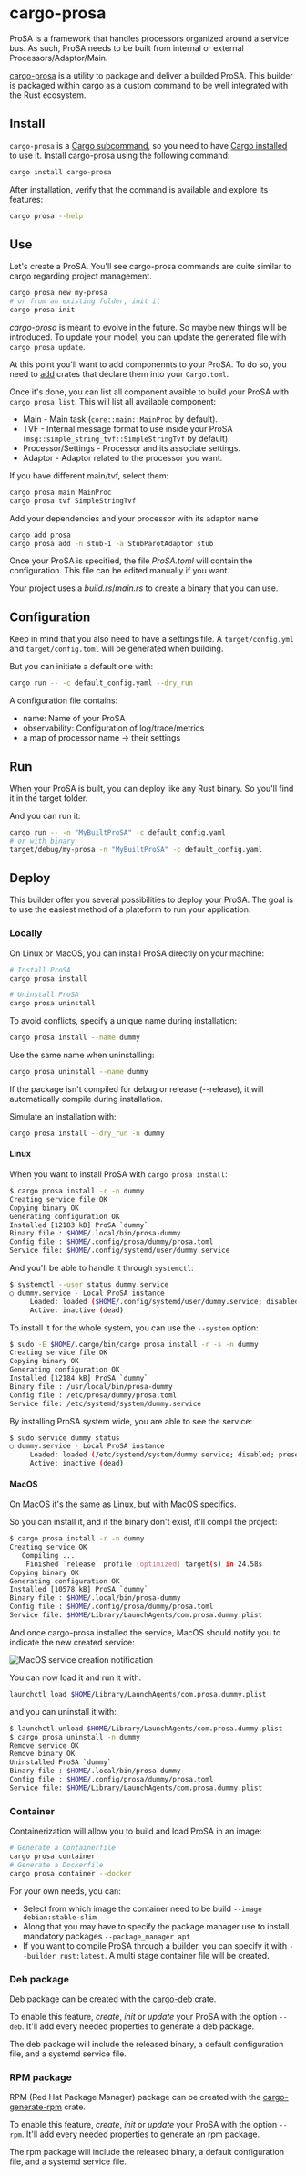 # cargo-prosa

ProSA is a framework that handles processors organized around a service bus.
As such, ProSA needs to be built from internal or external Processors/Adaptor/Main.

[cargo-prosa](https://github.com/worldline/ProSA/tree/main/cargo-prosa) is a utility to package and deliver a builded ProSA.
This builder is packaged within cargo as a custom command to be well integrated with the Rust ecosystem.

## Install

`cargo-prosa` is a [Cargo subcommand](https://doc.rust-lang.org/book/ch14-05-extending-cargo.html), so you need to have [Cargo installed](https://doc.rust-lang.org/cargo/getting-started/installation.html) to use it.
Install cargo-prosa using the following command:
```bash
cargo install cargo-prosa
```

After installation, verify that the command is available and explore its features:
```bash
cargo prosa --help
```

## Use

Let's create a ProSA. You'll see cargo-prosa commands are quite similar to cargo regarding project management.

```bash
cargo prosa new my-prosa
# or from an existing folder, init it
cargo prosa init
```

_cargo-prosa_ is meant to evolve in the future.
So maybe new things will be introduced.
To update your model, you can update the generated file with `cargo prosa update`.

At this point you'll want to add componennts to your ProSA.
To do so, you need to [add](https://doc.rust-lang.org/cargo/commands/cargo-add.html) crates that declare them into your `Cargo.toml`.

Once it's done, you can list all component avaible to build your ProSA with `cargo prosa list`.
This will list all available component:
- Main - Main task (`core::main::MainProc` by default).
- TVF - Internal message format to use inside your ProSA (`msg::simple_string_tvf::SimpleStringTvf` by default).
- Processor/Settings - Processor and its associate settings.
- Adaptor - Adaptor related to the processor you want.

If you have different main/tvf, select them:
```bash
cargo prosa main MainProc
cargo prosa tvf SimpleStringTvf
```

Add your dependencies and your processor with its adaptor name
```bash
cargo add prosa
cargo prosa add -n stub-1 -a StubParotAdaptor stub
```

Once your ProSA is specified, the file _ProSA.toml_ will contain the configuration.
This file can be edited manually if you want.

Your project uses a _build.rs_/_main.rs_ to create a binary that you can use.


## Configuration

Keep in mind that you also need to have a settings file.
A `target/config.yml` and `target/config.toml` will be generated when building.

But you can initiate a default one with:
```bash
cargo run -- -c default_config.yaml --dry_run
```

A configuration file contains:
 - name: Name of your ProSA
 - observability: Configuration of log/trace/metrics
 - a map of processor name -> their settings

## Run

When your ProSA is built, you can deploy like any Rust binary.
So you'll find it in the target folder.

And you can run it:
```bash
cargo run -- -n "MyBuiltProSA" -c default_config.yaml
# or with binary
target/debug/my-prosa -n "MyBuiltProSA" -c default_config.yaml
```

## Deploy

This builder offer you several possibilities to deploy your ProSA.
The goal is to use the easiest method of a plateform to run your application.

### Locally

On Linux or MacOS, you can install ProSA directly on your machine:
```bash
# Install ProSA
cargo prosa install

# Uninstall ProSA
cargo prosa uninstall
```

To avoid conflicts, specify a unique name during installation:
```bash
cargo prosa install --name dummy
```

Use the same name when uninstalling:
```bash
cargo prosa uninstall --name dummy
```

If the package isn't compiled for debug or release (--release), it will automatically compile during installation.

Simulate an installation with:
```bash
cargo prosa install --dry_run -n dummy
```

#### Linux

When you want to install ProSA with `cargo prosa install`:
```bash
$ cargo prosa install -r -n dummy
Creating service file OK
Copying binary OK
Generating configuration OK
Installed [12183 kB] ProSA `dummy`
Binary file : $HOME/.local/bin/prosa-dummy
Config file : $HOME/.config/prosa/dummy/prosa.toml
Service file: $HOME/.config/systemd/user/dummy.service
```

And you'll be able to handle it through `systemctl`:
```bash
$ systemctl --user status dummy.service
○ dummy.service - Local ProSA instance
     Loaded: loaded ($HOME/.config/systemd/user/dummy.service; disabled; preset: enabled)
     Active: inactive (dead)
```

To install it for the whole system, you can use the `--system` option:
```bash
$ sudo -E $HOME/.cargo/bin/cargo prosa install -r -s -n dummy
Creating service file OK
Copying binary OK
Generating configuration OK
Installed [12184 kB] ProSA `dummy`
Binary file : /usr/local/bin/prosa-dummy
Config file : /etc/prosa/dummy/prosa.toml
Service file: /etc/systemd/system/dummy.service
```

By installing ProSA system wide, you are able to see the service:
```bash
$ sudo service dummy status       
○ dummy.service - Local ProSA instance
     Loaded: loaded (/etc/systemd/system/dummy.service; disabled; preset: enabled)
     Active: inactive (dead)
```

#### MacOS

On MacOS it's the same as Linux, but with MacOS specifics.

So you can install it, and if the binary don't exist, it'll compil the project:
```bash
$ cargo prosa install -r -n dummy
Creating service OK
   Compiling ...
    Finished `release` profile [optimized] target(s) in 24.58s
Copying binary OK
Generating configuration OK
Installed [10578 kB] ProSA `dummy`
Binary file : $HOME/.local/bin/prosa-dummy
Config file : $HOME/.config/prosa/dummy/prosa.toml
Service file: $HOME/Library/LaunchAgents/com.prosa.dummy.plist
```

And once cargo-prosa installed the service, MacOS should notify you to indicate the new created service:

![MacOS service creation notification](/assets/macos_prosa_background.png)

You can now load it and run it with:
```bash
launchctl load $HOME/Library/LaunchAgents/com.prosa.dummy.plist
```

and you can uninstall it with:
```bash
$ launchctl unload $HOME/Library/LaunchAgents/com.prosa.dummy.plist
$ cargo prosa uninstall -n dummy
Remove service OK
Remove binary OK
Uninstalled ProSA `dummy`
Binary file : $HOME/.local/bin/prosa-dummy
Config file : $HOME/.config/prosa/dummy/prosa.toml
Service file: $HOME/Library/LaunchAgents/com.prosa.dummy.plist
```

### Container

Containerization will allow you to build and load ProSA in an image:
```bash
# Generate a Containerfile
cargo prosa container
# Generate a Dockerfile
cargo prosa container --docker
```

For your own needs, you can:
 - Select from which image the container need to be build `--image debian:stable-slim`
 - Along that you may have to specify the package manager use to install mandatory packages `--package_manager apt`
 - If you want to compile ProSA through a builder, you can specify it with `--builder rust:latest`. A multi stage container file will be created.

### Deb package

Deb package can be created with the [cargo-deb](https://crates.io/crates/cargo-deb) crate.

To enable this feature, _create_, _init_ or _update_ your ProSA with the option `--deb`.
It'll add every needed properties to generate a deb package.

The deb package will include the released binary, a default configuration file, and a systemd service file.

### RPM package

RPM (Red Hat Package Manager) package can be created with the [cargo-generate-rpm](https://crates.io/crates/cargo-generate-rpm) crate.

To enable this feature, _create_, _init_ or _update_ your ProSA with the option `--rpm`.
It'll add every needed properties to generate an rpm package.

The rpm package will include the released binary, a default configuration file, and a systemd service file.
